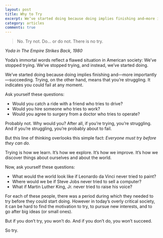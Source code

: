 ```yaml
---
layout: post
title: Why to Try
excerpt: We’ve started doing because doing implies finishing and—more importantly—succeeding. Trying, on the other hand, means that you’re struggling. It indicates you could fail at any moment.
category: articles
comments: true
---
```


>No. Try not. Do... or do not. There is no try.
<p><cite>Yoda in The Empire Strikes Back, 1980</cite></p>

Yoda’s immortal words reflect a flawed situation in American society: We’ve stopped trying. We’ve stopped trying, and instead, we’ve started doing.

We’ve started doing because doing implies finishing and—more importantly—succeeding. Trying, on the other hand, means that you’re struggling. It indicates you could fail at any moment.

Ask yourself these questions:

- Would you catch a ride with a friend who tries to drive?
- Would you hire someone who tries to work?
- Would you agree to surgery from a doctor who tries to operate? 

Probably not. Why would you? After all, if you’re trying, you’re struggling. And if you’re struggling, you’re probably about to fail.

But this line of thinking overlooks this simple fact: *Everyone must try before they can do.*

Trying is how we learn. It’s how we explore. It’s how we improve. It’s how we discover things about ourselves and about the world.

Now, ask yourself these questions:

- What would the world look like if Leonardo da Vinci never tried to paint? 
- Where would we be if Steve Jobs never tried to sell a computer? 
- What if Martin Luther King, Jr. never tried to raise his voice? 

For each of these people, there was a period during which they needed to try before they could start doing. However in today’s overly critical society, it can be hard to find the motivation to try, to pursue new interests, and to go after big ideas (or small ones).

But if you don’t try, you won’t do. And if you don’t do, you won’t succeed.

So try.
